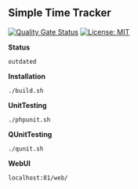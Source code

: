 **Simple Time Tracker**
---
[![Quality Gate Status](https://sonarcloud.io/api/project_badges/measure?project=hulkthedev_timetracker&metric=alert_status)](https://sonarcloud.io/dashboard?id=hulkthedev_timetracker)
[![License: MIT](https://img.shields.io/badge/License-MIT-green.svg)](https://opensource.org/licenses/MIT)

**Status**

    outdated

**Installation**

    ./build.sh

**UnitTesting**

    ./phpunit.sh
    
**QUnitTesting**

    ./qunit.sh

**WebUI**

    localhost:81/web/
